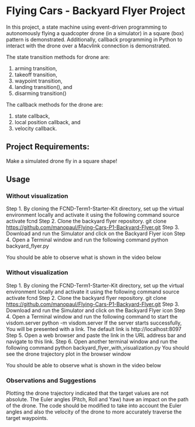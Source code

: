 # Flying Cars - Backyard Flyer Project
In this project, a state machine using event-driven programming to autonomously flying a quadcopter drone (in a simulator) in a square (box) pattern is demonstrated. Additionally, callback programming in Python to interact with the drone over a Macvlink connection is demonstrated. 

The state transition methods for drone are:
1. arming transition, 
2. takeoff transition, 
3. waypoint transition, 
4. landing transition(), and 
5. disarming transition()

The callback methods for the drone are:
1. state callback,
2. local position callback, and
3. velocity callback.

## Project Requirements: 
Make a simulated drone fly in a square shape!

## Usage
### Without visualization
Step 1. By cloning the FCND-Term1-Starter-Kit directory, set up the virtual environment locally and activate it using the following command
source activate fcnd
Step 2.  Clone the backyard flyer repository.
git clone https://github.com/manopaul/Flying-Cars-P1-Backyard-Flyer.git
Step 3. Download and run the Simulator and click on the Backyard Flyer icon
Step 4. Open a Terminal window and run the following command
python backyard_flyer.py

You should be able to observe what is shown in the video below

### Without visualization
Step 1. By cloning the FCND-Term1-Starter-Kit directory, set up the virtual environment locally and activate it using the following command
source activate fcnd
Step 2. Clone the backyard flyer repository.
git clone https://github.com/manopaul/Flying-Cars-P1-Backyard-Flyer.git
Step 3. Download and run the Simulator and click on the Backyard Flyer icon
Step 4. Open a Terminal window and run the following command to start the visdom.server
python -m visdom.server
If the server starts successfully, You will be presented with a link. The default link is http://localhost:8097
Step 5. Open a web browser and paste the link in the URL address bar and navigate to this link. 
Step 6. Open another terminal window and run the following command
python backyard_flyer_with_visualization.py
You should see the drone trajectory plot in the browser window

You should be able to observe what is shown in the video below

### Observations and Suggestions
Plotting the drone trajectory indicated that the target values are not absolute.
The Euler angles (Pitch, Roll and Yaw) have an impact on the path of the drone. 
The code should be modified to take into account the Euler angles and also the velocity of the drone to more accurately traverse the target waypoints.
